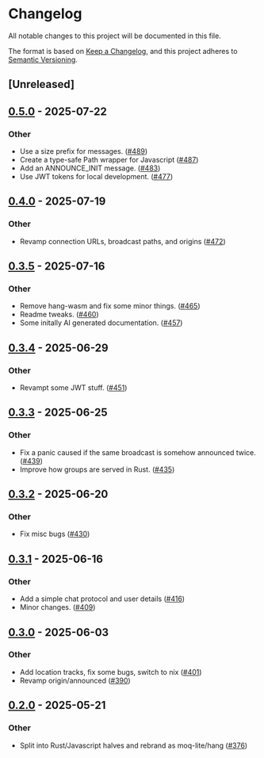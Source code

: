 # Changelog

All notable changes to this project will be documented in this file.

The format is based on [Keep a Changelog](https://keepachangelog.com/en/1.0.0/),
and this project adheres to [Semantic Versioning](https://semver.org/spec/v2.0.0.html).

## [Unreleased]

## [0.5.0](https://github.com/kixelated/moq/compare/moq-lite-v0.4.0...moq-lite-v0.5.0) - 2025-07-22

### Other

- Use a size prefix for messages. ([#489](https://github.com/kixelated/moq/pull/489))
- Create a type-safe Path wrapper for Javascript ([#487](https://github.com/kixelated/moq/pull/487))
- Add an ANNOUNCE_INIT message. ([#483](https://github.com/kixelated/moq/pull/483))
- Use JWT tokens for local development. ([#477](https://github.com/kixelated/moq/pull/477))

## [0.4.0](https://github.com/kixelated/moq/compare/moq-lite-v0.3.5...moq-lite-v0.4.0) - 2025-07-19

### Other

- Revamp connection URLs, broadcast paths, and origins ([#472](https://github.com/kixelated/moq/pull/472))

## [0.3.5](https://github.com/kixelated/moq/compare/moq-lite-v0.3.4...moq-lite-v0.3.5) - 2025-07-16

### Other

- Remove hang-wasm and fix some minor things. ([#465](https://github.com/kixelated/moq/pull/465))
- Readme tweaks. ([#460](https://github.com/kixelated/moq/pull/460))
- Some initally AI generated documentation. ([#457](https://github.com/kixelated/moq/pull/457))

## [0.3.4](https://github.com/kixelated/moq/compare/moq-lite-v0.3.3...moq-lite-v0.3.4) - 2025-06-29

### Other

- Revampt some JWT stuff. ([#451](https://github.com/kixelated/moq/pull/451))

## [0.3.3](https://github.com/kixelated/moq/compare/moq-lite-v0.3.2...moq-lite-v0.3.3) - 2025-06-25

### Other

- Fix a panic caused if the same broadcast is somehow announced twice. ([#439](https://github.com/kixelated/moq/pull/439))
- Improve how groups are served in Rust. ([#435](https://github.com/kixelated/moq/pull/435))

## [0.3.2](https://github.com/kixelated/moq/compare/moq-lite-v0.3.1...moq-lite-v0.3.2) - 2025-06-20

### Other

- Fix misc bugs ([#430](https://github.com/kixelated/moq/pull/430))

## [0.3.1](https://github.com/kixelated/moq/compare/moq-lite-v0.3.0...moq-lite-v0.3.1) - 2025-06-16

### Other

- Add a simple chat protocol and user details ([#416](https://github.com/kixelated/moq/pull/416))
- Minor changes. ([#409](https://github.com/kixelated/moq/pull/409))

## [0.3.0](https://github.com/kixelated/moq/compare/moq-lite-v0.2.0...moq-lite-v0.3.0) - 2025-06-03

### Other

- Add location tracks, fix some bugs, switch to nix ([#401](https://github.com/kixelated/moq/pull/401))
- Revamp origin/announced ([#390](https://github.com/kixelated/moq/pull/390))

## [0.2.0](https://github.com/kixelated/moq/compare/moq-lite-v0.1.0...moq-lite-v0.2.0) - 2025-05-21

### Other

- Split into Rust/Javascript halves and rebrand as moq-lite/hang ([#376](https://github.com/kixelated/moq/pull/376))
